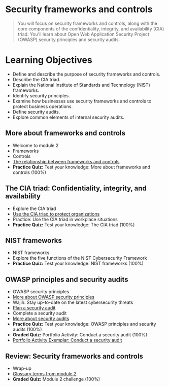 # Security frameworks and controls
> You will focus on security frameworks and controls, along with the core components of the confidentiality, integrity, and availability (CIA) triad. You'll learn about Open Web Application Security Project (OWASP) security principles and security audits.
# Learning Objectives
- Define and describe the purpose of security frameworks and controls.
- Describe the CIA triad.
- Explain the National Institute of Standards and Technology (NIST) frameworks.
- Identify security principles.
- Examine how businesses use security frameworks and controls to protect business operations.
- Define security audits.
- Explore common elements of internal security audits.
## More about frameworks and controls
- Welcome to module 2
- Frameworks
- Controls
- [The relationship between frameworks and controls](https://github.com/KailaniBailey/Google-Cybersecurity-Professional-Certificate/tree/main/Course%202:%20Play%20It%20Safe:%20Manage%20Security%20Risks/Week%202:%20Security%20frameworks%20and%20controls/The%20relationship%20between%20frameworks%20and%20controls)
- **Practice Quiz:** Test your knowledge: More about frameworks and controls (100%)
## The CIA triad: Confidentiality, integrity, and availability
- Explore the CIA triad
- [Use the CIA triad to protect organizations](https://github.com/KailaniBailey/Google-Cybersecurity-Professional-Certificate/tree/main/Course%202:%20Play%20It%20Safe:%20Manage%20Security%20Risks/Week%202:%20Security%20frameworks%20and%20controls/Use%20the%20CIA%20triad%20to%20protect%20organizations)
- Practice: Use the CIA triad in workplace situations
- **Practice Quiz:** Test your knowledge: The CIA triad (100%)
## NIST frameworks
- NIST frameworks
- Explore the five functions of the NIST Cybersecurity Framework
- **Practice Quiz:** Test your knowledge: NIST frameworks (100%)
## OWASP principles and security audits
- OWASP security principles
- [More about OWASP security principles](https://github.com/KailaniBailey/Google-Cybersecurity-Professional-Certificate/tree/main/Course%202%3A%20Play%20It%20Safe%3A%20Manage%20Security%20Risks/Week%202%3A%20Security%20frameworks%20and%20controls)
- Wajih: Stay up-to-date on the latest cybersecurity threats
- [Plan a security audit](https://github.com/KailaniBailey/Google-Cybersecurity-Professional-Certificate/blob/main/Course%202%3A%20Play%20It%20Safe%3A%20Manage%20Security%20Risks/Week%202%3A%20Security%20frameworks%20and%20controls/Audit%20Scope%20and%20Goals.pdf)
- Complete a security audit
- [More about security audits](https://github.com/KailaniBailey/Google-Cybersecurity-Professional-Certificate/tree/main/Course%202:%20Play%20It%20Safe:%20Manage%20Security%20Risks/Week%202:%20Security%20frameworks%20and%20controls/More%20about%20security%20audits)
- **Practice Quiz:** Test your knowledge: OWASP principles and security audits (100%)
- **Graded Quiz:** Portfolio Activity: Conduct a security audit (100%)
- [Portfolio Activity Exemplar: Conduct a security audit](https://github.com/KailaniBailey/Google-Cybersecurity-Professional-Certificate/blob/main/Course%202%3A%20Play%20It%20Safe%3A%20Manage%20Security%20Risks/Week%202%3A%20Security%20frameworks%20and%20controls/Controls%20and%20compliance%20checklist%20exemplar.pdf)
## Review: Security frameworks and controls
- Wrap-up
- [Glossary terms from module 2](https://github.com/KailaniBailey/Google-Cybersecurity-Professional-Certificate/tree/main/Course%202:%20Play%20It%20Safe:%20Manage%20Security%20Risks/Week%202:%20Security%20frameworks%20and%20controls/Glossary%20terms%20from%20module%202)
- **Graded Quiz:** Module 2 challenge (100%)
